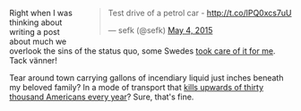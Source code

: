 <!-- 
.. title: Perspective
.. slug: petrol-car
.. date: 2015-05-06 00:05:37 UTC-07:00
.. tags: 
.. category: 
.. link: tweets,thoughts
.. description: 
.. type: text
-->

<div style="float:right; padding-left:15px;">
    <blockquote class="twitter-tweet" lang="en">
        <p lang="en" dir="ltr">Test drive of a petrol car - <a href="http://t.co/lPQ0xcs7uU">http://t.co/lPQ0xcs7uU</a></p>&mdash; sefk (@sefk) <a href="https://twitter.com/sefk/status/595318498894553088">May 4, 2015</a>
    </blockquote>
</div>

Right when I was thinking about writing a post about much we overlook
the sins of the status quo, some Swedes
[took care of it for me][article]. Tack vänner!

Tear around town carrying gallons of incendiary liquid just inches
beneath my beloved family? 
In a mode of transport that [kills upwards of thirty thousand Americans every year][stats]? 
Sure, that's fine.

  [article]: http://teslaclubsweden.se/test-drive-of-a-petrol-car/
  [stats]:   http://en.wikipedia.org/wiki/List_of_motor_vehicle_deaths_in_U.S._by_year

